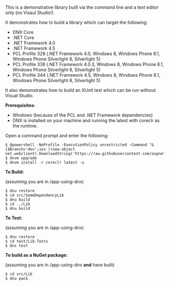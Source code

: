 This is a demonstrative library built via the command line and a text editor only (no Visaul Studio!).

It demonstrates how to build a library which can target the following:

* DNX Core
* .NET Core
* .NET Framework 4.0
* .NET Framework 4.5
* PCL Profile 328 (.NET Framework 4.0, Windows 8, Windows Phone 8.1, Windows Phone Silverlight 8, Silverlight 5)
* PCL Profile 336 (.NET Framework 4.0.3, Windows 8, Windows Phone 8.1, Windows Phone Silverlight 8, Silverlight 5)
* PCL Profile 344 (.NET Framework 4.5, Windows 8, Windows Phone 8.1, Windows Phone Silverlight 8, Silverlight 5)

It also demonstrates how to build an XUnit test which can be run without Visual Studio.

**Prerequisites:**

* Windows (because of the PCL and .NET Framework dependencies)
* DNX is installed on your machine and running the latest with coreclr as the runtime.

Open a command prompt and enter the following:

```
$ @powershell -NoProfile -ExecutionPolicy unrestricted -Command "&{$Branch='dev';iex ((new-object net.webclient).DownloadString('https://raw.githubusercontent.com/aspnet/Home/dev/dnvminstall.ps1'))}"
$ dnvm upgrade
$ dnvm install -r coreclr latest -u
```

**To Build:**

(assuming you are in /app-using-dnx)

```
$ dnu restore
$ cd src/SomeDependencyLib
$ dnu build
$ cd ../Lib
$ dnu build
```

**To Test:**

(assuming you are in /app-using-dnx)

```
$ dnu restore
$ cd test/Lib.Tests
$ dnx test
```

**To build as a NuGet package:**

(assuming you are in /app-using-dnx **and** have built)

```
$ cd src/Lib
$ dnu pack
```
